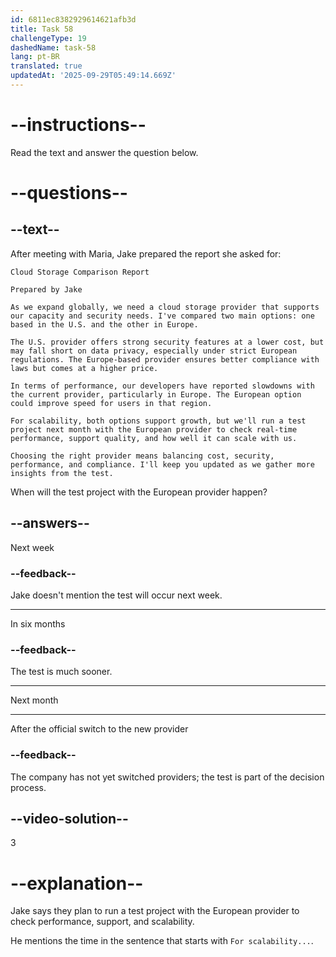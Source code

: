 ```yaml
---
id: 6811ec8382929614621afb3d
title: Task 58
challengeType: 19
dashedName: task-58
lang: pt-BR
translated: true
updatedAt: '2025-09-29T05:49:14.669Z'
---
```


<!-- READING -->

# --instructions--

Read the text and answer the question below.

# --questions--

## --text--

After meeting with Maria, Jake prepared the report she asked for:

`Cloud Storage Comparison Report`

`Prepared by Jake`

`As we expand globally, we need a cloud storage provider that supports our capacity and security needs. I've compared two main options: one based in the U.S. and the other in Europe.`

`The U.S. provider offers strong security features at a lower cost, but may fall short on data privacy, especially under strict European regulations. The Europe-based provider ensures better compliance with laws but comes at a higher price.`

`In terms of performance, our developers have reported slowdowns with the current provider, particularly in Europe. The European option could improve speed for users in that region.`

`For scalability, both options support growth, but we'll run a test project next month with the European provider to check real-time performance, support quality, and how well it can scale with us.`

`Choosing the right provider means balancing cost, security, performance, and compliance. I'll keep you updated as we gather more insights from the test.`

When will the test project with the European provider happen?

## --answers--

Next week

### --feedback--

Jake doesn't mention the test will occur next week.

---

In six months

### --feedback--

The test is much sooner.

---

Next month

---

After the official switch to the new provider

### --feedback--

The company has not yet switched providers; the test is part of the decision process.

## --video-solution--

3

# --explanation--

Jake says they plan to run a test project with the European provider to check performance, support, and scalability.

He mentions the time in the sentence that starts with `For scalability...`.
